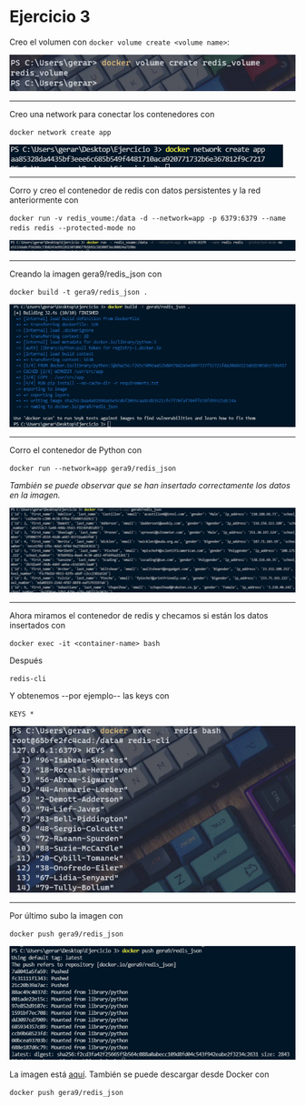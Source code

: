# Ejercicio 3

Creo el volumen con `docker volume create <volume name>`:

![creating-volume](./images/creating-volume.png)

---

Creo una network para conectar los contenedores con

`docker network create app`

![creating-network](./images/creating-network.png)

---

Corro y creo el contenedor de redis con datos persistentes y la red anteriormente con

`docker run -v redis_voume:/data -d --network=app -p 6379:6379 --name redis redis --protected-mode no`

![running-redis](./images/running-redis.png)

---

Creando la imagen gera9/redis_json con

`docker build -t gera9/redis_json .`

![creating-py-container](./images/building-image.png)

---

Corro el contenedor de Python con

`docker run --network=app gera9/redis_json`

*También se puede observar que se han insertado correctamente los datos en la imagen.*

![running-py-container](./images/running-py-container.png)

---

Ahora miramos el contenedor de redis y checamos si están los datos insertados con

`docker exec -it <container-name> bash`

Después

`redis-cli`

Y obtenemos --por ejemplo-- las keys con

`KEYS *`

![getting-keys](./images/getting-keys.png)

---

Por último subo la imagen con

`docker push gera9/redis_json`

![getting-keys](./images/pushing-image.png)

La imagen está [aquí](https://hub.docker.com/repository/docker/gera9/redis_json). También se puede descargar desde Docker con

`docker push gera9/redis_json`
